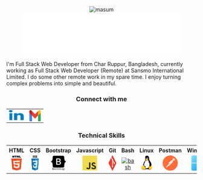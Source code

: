<div align="center">
    <img src="https://images.weserv.nl/?url=./assets/images/masum.png?v=4&h=200&w=200&fit=cover&mask=circle&maxage=7d" alt="masum"/>
</div>

<div align="center">
    <img src="./assets/images/profile.svg" alt="profile">
</div>

I'm Full Stack Web Developer from Char Ruppur, Bangladesh, currently working as Full Stack Web Developer (Remote) at Sansmo International Limited. I do some other remote work in my spare time. I enjoy turning complex problems into simple and beautiful. 

<table align="center">
    <tr>
        <h3 align="center">Connect with me</h3>
    </tr>
    <tr>
        <td>
            <a href="https://www.linkedin.com/in/masum34/" target="_blank">
                <img align="center" src="./assets/images/linkedin.svg" height="30" width="40" />
            </a>
        </td>
        <td>
            <a href="https://mail.google.com/mail/?view=cm&fs=1&to=masum0148@gmail.com" target="_blank">
                <img align="center" src="./assets/images/gmail.svg" height="30" width="30" />
            </a>
        </td>
    </tr>
    
</table>

<table align="center" style="width:100%">
    <tr>
        <h3 align="center">Technical Skills</h3>
    </tr>
    <tr>
        <th> HTML </th>
        <th> CSS </th>
        <th> Bootstrap </th>
        <th> Javascript </th>
        <th> Git </th>
        <th> Bash </th>
        <th> Linux </th>
        <th> Postman </th>
        <th> Windows </th>
        <th> MySQL </th>
    </tr>
    <tr>
        <td align="center">
            <a href="https://www.w3schools.com/html5/" target="_blank" rel="noreferrer"> <img src="./assets/images/html5.svg" alt="html5" width="40" height="40"/> </a>
        </td>
        <td align="center">
            <a href="https://www.w3schools.com/css/" target="_blank" rel="noreferrer"> <img src="./assets/images/css3.svg" alt="css3" width="40" height="40"/> </a>
        </td>
        <td align="center">
            <a href="https://getbootstrap.com" target="_blank" rel="noreferrer"> <img src="./assets/images/bootstrap.svg" alt="bootstrap" width="40" height="40"/> </a>
        </td>
        <td align="center">
            <a href="https://developer.mozilla.org/en-US/docs/Web/JavaScript" target="_blank" rel="noreferrer"> <img src="./assets/images/javascript.svg" alt="javascript" width="40" height="40"/> </a> 
        </td>
        <td align="center">
            <a href="https://git-scm.com/" target="_blank" rel="noreferrer"> <img src="./assets/images/git.svg" alt="git" width="40" height="40"/> </a>
        </td>
        <td align="center">
            <a href="https://www.gnu.org/software/bash/" target="_blank" rel="noreferrer"> <img src="https://github.com/iamzehan/FastAPI-Beanie-MongoDB/assets/43857150/1965d7c4-ae5d-46b9-8c5e-fae7466ec91e" alt="bash" width="40" height="43"/> </a>
        </td>
        <td align="center">
            <a href="https://www.linux.org/" target="_blank" rel="noreferrer"> <img src="./assets/images/linux.svg" alt="linux" width="40" height="40"/> </a>
        </td>
        <td align="center">
            <a href="https://postman.com" target="_blank" rel="noreferrer"> <img src="./assets/images/postman.svg" alt="postman" width="40" height="40"/> </a>
        </td>
        <td align="center">
            <a href="https://www.microsoft.com/" target = "_blank" rel="noreferrer"> <img src="./assets/images/windows.png" alt="windows" width="40" height="40"> </a>
        </td>
        <td align="center">
            <a href="https://www.mysql.com/" target="_blank" rel="noreferrer"> <img src="./assets/images/mysql.svg" alt="mysql" width="40" height="40"/> </a>
        </td>
    </tr>
  
</table>